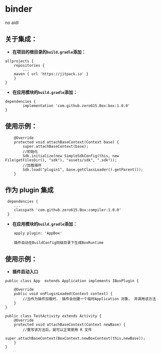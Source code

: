 # binder
no aidl

## 关于集成：
- **在项目的根目录的`build.gradle`添加：**
```
allprojects {
    repositories {
        ...
	maven { url 'https://jitpack.io' }
    }
}
```
- **在应用模块的`build.gradle`添加：**
```
dependencies {
        implementation 'com.github.zero615.Box:box:1.0.0'
}
```
## 使用示例：
```
    @Override
    protected void attachBaseContext(Context base) {
        super.attachBaseContext(base);
        //初始化
        Sdk.initialize(new SimpleSdkConfig(this, new File(getFilesDir(), "sdk"), "assets/sdk", ".sdk"));
        //加载插件
        Sdk.load("plugin1", base.getClassLoader().getParent());
    }
```
## 作为 plugin 集成
```
 dependencies {
    ...
    classpath 'com.github.zero615.Box:compiler:1.0.0'
 }
```
 
- **在应用模块的`build.gradle`添加：**
```
    apply plugin: 'AppBox'

    插件自动在BuildConfig同级目录下生成BoxRuntime
```
## 使用示例：

- **插件启动入口**
```
public class App  extends Application implements IBoxPlugin {

    @Override
    public void onPluginLoaded(Context context) {
        //当作为插件加载时， 插件会创建一个临时Application 对象， 并调用该方法
    }
}
```

```
public class TestActivity extends Activity {
    @Override
    protected void attachBaseContext(Context newBase) {
        //重写该方法后，就可以正常使用 R 文件
        super.attachBaseContext(BoxContext.newBoxContext(this,newBase));
    }
}
```

